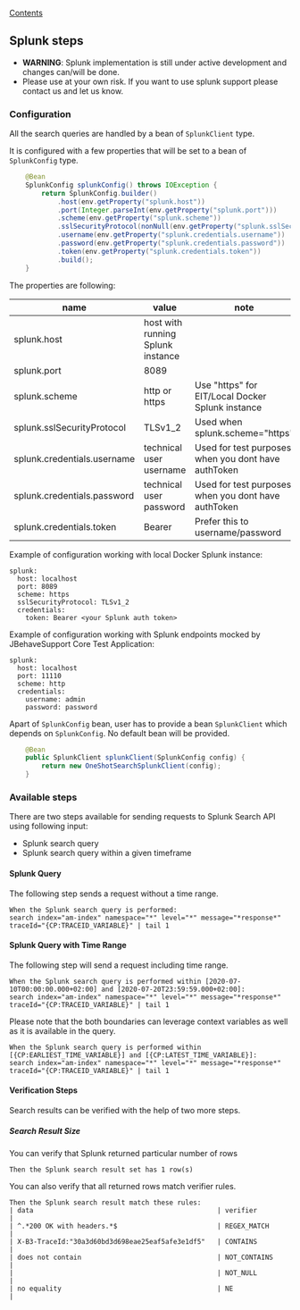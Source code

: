 [Contents](../README.md)

## Splunk steps

 * **WARNING**: Splunk implementation is still under active development and changes can/will be done.
 * Please use at your own risk. If you want to use splunk support please contact us and let us know. 

### Configuration
All the search queries are handled by a bean of `SplunkClient` type.

It is configured with a few properties that will be set to a bean of `SplunkConfig` type.

```java
    @Bean
    SplunkConfig splunkConfig() throws IOException {
        return SplunkConfig.builder()
            .host(env.getProperty("splunk.host"))
            .port(Integer.parseInt(env.getProperty("splunk.port")))
            .scheme(env.getProperty("splunk.scheme"))
            .sslSecurityProtocol(nonNull(env.getProperty("splunk.sslSecurityProtocol")) ? SSLSecurityProtocol.valueOf(env.getProperty("splunk.sslSecurityProtocol")) : null)
            .username(env.getProperty("splunk.credentials.username"))
            .password(env.getProperty("splunk.credentials.password"))
            .token(env.getProperty("splunk.credentials.token"))
            .build();
    }
```

The properties are following:

| name                           | value                                  | note                                                    |
|--------------------------------|----------------------------------------|---------------------------------------------------------|
| splunk.host                    | host with running Splunk instance      |                                                         |
| splunk.port                    | 8089                                   |                                                         |
| splunk.scheme                  | http or https                          |  Use "https" for EIT/Local Docker Splunk instance       |
| splunk.sslSecurityProtocol     | TLSv1_2                                |  Used when splunk.scheme="https"                        |
| splunk.credentials.username    | technical user username                |  Used for test purposes when you dont have authToken    |  
| splunk.credentials.password    | technical user password                |  Used for test purposes when you dont have authToken    |
| splunk.credentials.token       | Bearer <your Splunk auth token>        |  Prefer this to username/password                       |


Example of configuration working with local Docker Splunk instance: 
```
splunk:
  host: localhost
  port: 8089
  scheme: https
  sslSecurityProtocol: TLSv1_2
  credentials:
    token: Bearer <your Splunk auth token>
```

Example of configuration working with Splunk endpoints mocked by JBehaveSupport Core Test Application: 
```
splunk:
  host: localhost
  port: 11110
  scheme: http
  credentials:
    username: admin
    password: password
```

Apart of `SplunkConfig` bean, user has to provide a bean `SplunkClient` which depends on `SplunkConfig`. No default bean will be provided.

```java
    @Bean
    public SplunkClient splunkClient(SplunkConfig config) {
        return new OneShotSearchSplunkClient(config);
    }
```

### Available steps
There are two steps available for sending requests to Splunk Search API using following input:
* Splunk search query
* Splunk search query within a given timeframe

#### Splunk Query
The following step sends a request without a time range.
```
When the Splunk search query is performed:
search index="am-index" namespace="*" level="*" message="*response*" traceId="{CP:TRACEID_VARIABLE}" | tail 1
```

#### Splunk Query with Time Range
The following step will send a request including time range.

```
When the Splunk search query is performed within [2020-07-10T00:00:00.000+02:00] and [2020-07-20T23:59:59.000+02:00]:
search index="am-index" namespace="*" level="*" message="*response*" traceId="{CP:TRACEID_VARIABLE}" | tail 1
```

Please note that the both boundaries can leverage context variables as well as it is available in the query.
```
When the Splunk search query is performed within [{CP:EARLIEST_TIME_VARIABLE}] and [{CP:LATEST_TIME_VARIABLE}]:
search index="am-index" namespace="*" level="*" message="*response*" traceId="{CP:TRACEID_VARIABLE}" | tail 1
```

####  Verification Steps
Search results can be verified with the help of two more steps.

##### Search Result Size
You can verify that Splunk returned particular number of rows
``` 
Then the Splunk search result set has 1 row(s)
```

You can also verify that all returned rows match verifier rules.
```
Then the Splunk search result match these rules:
| data                                              | verifier        |
| ^.*200 OK with headers.*$                         | REGEX_MATCH     |
| X-B3-TraceId:"30a3d60bd3d698eae25eaf5afe3e1df5"   | CONTAINS        |
| does not contain                                  | NOT_CONTAINS    |
|                                                   | NOT_NULL        |
| no equality                                       | NE              |
```